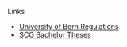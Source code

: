Links

-  [University of Bern Regulations](http://docs.rechtsdienst.unibe.ch/Gesetze/studium/pn_rsl_080901.pdf)
-  [SCG Bachelor Theses](/scgbib?query=bachelor+thesis)
